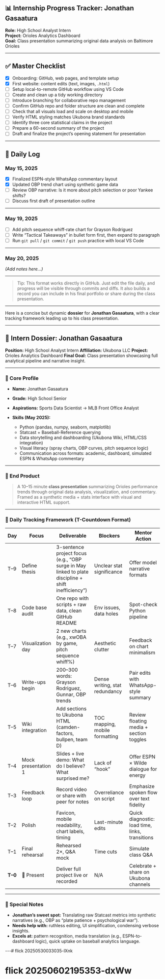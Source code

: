 

## 📊 Internship Progress Tracker: Jonathan Gasaatura

**Role:** High School Analyst Intern  
**Project:** Orioles Analytics Dashboard  
**Goal:** Class presentation summarizing original data analysis on Baltimore Orioles

---

## ✅ Master Checklist

- [x] Onboarding: GitHub, web pages, and template setup  
- [x] First website: content edits (text, images, `.html`)  
- [ ] Setup local-to-remote GitHub workflow using VS Code  
- [ ] Create and clean up a tidy working directory  
- [ ] Introduce branching for collaborative repo management  
- [ ] Confirm GitHub repo and folder structure are clean and complete  
- [ ] Check that all visuals load and scale on desktop and mobile  
- [ ] Verify HTML styling matches Ukubona brand standards  
- [ ] Identify three core statistical claims in the project  
- [ ] Prepare a 60-second summary of the project  
- [ ] Draft and finalize the project’s opening statement for presentation  

---

## 📅 Daily Log

### May 15, 2025
- [x] Finalized ESPN-style WhatsApp commentary layout
- [x] Updated OBP trend chart using synthetic game data
- [ ] Review OBP narrative: Is it more about pitch selection or poor Yankee shifts?
- [ ] Discuss first draft of presentation outline

---

### May 19, 2025
- [ ] Add pitch sequence whiff-rate chart for Grayson Rodriguez
- [ ] Write “Tactical Takeaways” in bullet form first, then expand to paragraph
- [ ] Run `git pull` / `git commit` / `git push` practice with local VS Code

---

### May 20, 2025
_(Add notes here...)_

---

> Tip: This format works directly in GitHub. Just edit the file daily, and progress will be visible through commits and diffs. It also builds a record you can include in his final portfolio or share during the class presentation.

---

 Here is a concise but dynamic **dossier** for **Jonathan Gasaatura**, with a clear tracking framework leading up to his class presentation.

---

## 🧠 Intern Dossier: Jonathan Gasaatura

**Position:** High School Analyst Intern
**Affiliation:** Ukubona LLC
**Project:** Orioles Analytics Dashboard
**Final Goal:** Class presentation showcasing full analytical pipeline and narrative insight.

---

### 🧾 Core Profile

* **Name:** Jonathan Gasaatura
* **Grade:** High School Senior
* **Aspirations:** Sports Data Scientist → MLB Front Office Analyst
* **Skills (May 2025):**

  * Python (pandas, numpy, seaborn, matplotlib)
  * Statcast + Baseball-Reference querying
  * Data storytelling and dashboarding (Ukubona Wiki, HTML/CSS integration)
  * Visual literacy (spray charts, OBP curves, pitch sequence logic)
  * Communication across formats: academic, dashboard, simulated ESPN & WhatsApp commentary

---

### 🎯 End Product

> A 10–15 minute **class presentation** summarizing Orioles performance trends through original data analysis, visualization, and commentary. Framed as a synthetic media + stats interface with visual and interactive HTML support.

---

### 🔁 Daily Tracking Framework (T-Countdown Format)

| Day     | Focus               | Deliverable                                                                                         | Blockers                       | Mentor Action                                   |
| ------- | ------------------- | --------------------------------------------------------------------------------------------------- | ------------------------------ | ----------------------------------------------- |
| T–9     | Define thesis       | 3-sentence project focus (e.g., “OBP surge in May linked to plate discipline + shift inefficiency”) | Unclear stat significance      | Offer model narrative formats                   |
| T–8     | Code base audit     | One repo with scripts + raw data, clean GitHub README                                               | Env issues, data holes         | Spot-check Python pipeline                      |
| T–7     | Visualization day   | 2 new charts (e.g., xwOBA by game, pitch sequence whiff%)                                           | Aesthetic clutter              | Feedback on chart minimalism                    |
| T–6     | Write-ups begin     | 200–300 words: Grayson Rodriguez, Gunnar, OBP trends                                                | Dense writing, stat redundancy | Pair edits with WhatsApp-style summary          |
| T–5     | Wiki integration    | Add sections to Ukubona HTML (camden-factors, bullpen, team D)                                      | TOC mapping, mobile formatting | Review floating media + section toggles         |
| T–4     | Mock presentation 1 | Slides + live demo: What do I believe? What surprised me?                                           | Lack of “hook”                 | Offer ESPN × Wilde dialogue for energy          |
| T–3     | Feedback loop       | Record video or share with peer for notes                                                           | Overreliance on script         | Emphasize spoken flow over text fidelity        |
| T–2     | Polish              | Favicon, mobile readability, chart labels, timing                                                   | Last-minute edits              | Quick diagnostic: load time, links, transitions |
| T–1     | Final rehearsal     | Rehearsed 2×, Q\&A mock                                                                             | Time cuts                      | Simulate class Q\&A                             |
| **T–0** | 🎤 Present          | Deliver full project live or recorded                                                               | N/A                            | Celebrate + share on Ukubona channels           |

---

### 📌 Special Notes

* **Jonathan’s sweet spot:** Translating raw Statcast metrics into synthetic narratives (e.g., OBP as “plate patience + psychological war”).
* **Needs help with:** ruthless editing, UI simplification, condensing verbose insights.
* **Excels at:** pattern recognition, media translation (e.g., ESPN-to-dashboard logic), quick uptake on baseball analytics language.

---# flick 20250530033035-lXnk
# flick 20250602195353-dxWw
